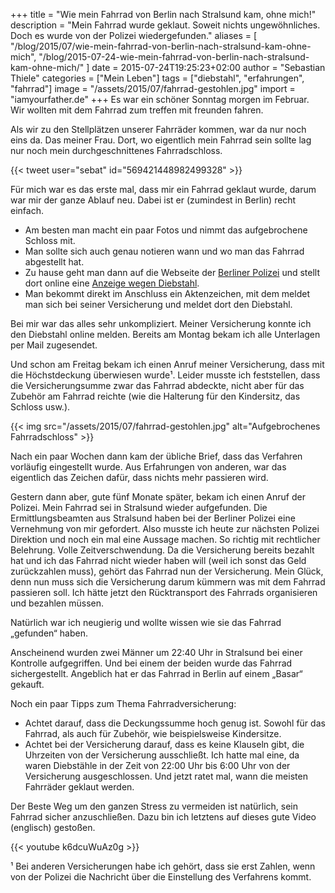 +++
title = "Wie mein Fahrrad von Berlin nach Stralsund kam, ohne mich!"
description = "Mein Fahrrad wurde geklaut. Soweit nichts ungewöhnliches. Doch es wurde von der Polizei wiedergefunden."
aliases = [
  "/blog/2015/07/wie-mein-fahrrad-von-berlin-nach-stralsund-kam-ohne-mich",
  "/blog/2015-07-24-wie-mein-fahrrad-von-berlin-nach-stralsund-kam-ohne-mich/"
  ]
date = 2015-07-24T19:25:23+02:00
author = "Sebastian Thiele"
categories = ["Mein Leben"]
tags = ["diebstahl", "erfahrungen", "fahrrad"]
image = "/assets/2015/07/fahrrad-gestohlen.jpg"
import = "iamyourfather.de"
+++
Es war ein schöner Sonntag morgen im Februar. Wir wollten mit dem Fahrrad zum treffen mit freunden fahren.

Als wir zu den Stellplätzen unserer Fahrräder kommen, war da nur noch eins da. Das meiner Frau. Dort, wo eigentlich mein Fahrrad sein sollte lag nur noch mein durchgeschnittenes Fahrradschloss.

{{< tweet user="sebat" id="569421448982499328" >}}

Für mich war es das erste mal, dass mir ein Fahrrad geklaut wurde, darum war mir der ganze Ablauf neu. Dabei ist er (zumindest in Berlin) recht einfach.

* Am besten man macht ein paar Fotos und nimmt das aufgebrochene Schloss mit.
* Man sollte sich auch genau notieren wann und wo man das Fahrrad abgestellt hat.
* Zu hause geht man dann auf die Webseite der [Berliner Polizei](https://www.berlin.de/polizei/) und stellt dort online eine [Anzeige wegen Diebstahl](https://www.internetwache-polizei-berlin.de/index_start.html).
* Man bekommt direkt im Anschluss ein Aktenzeichen, mit dem meldet man sich bei seiner Versicherung und meldet dort den Diebstahl.

Bei mir war das alles sehr unkompliziert. Meiner Versicherung konnte ich den Diebstahl online melden. Bereits am Montag bekam ich alle Unterlagen per Mail zugesendet.

Und schon am Freitag bekam ich einen Anruf meiner Versicherung, dass mit die Höchstdeckung überwiesen wurde¹. Leider musste ich feststellen, dass die Versicherungsumme zwar das Fahrrad abdeckte, nicht aber für das Zubehör am Fahrrad reichte (wie die Halterung für den Kindersitz, das Schloss usw.).

{{< img src="/assets/2015/07/fahrrad-gestohlen.jpg" alt="Aufgebrochenes Fahrradschloss" >}}

Nach ein paar Wochen dann kam der übliche Brief, dass das Verfahren vorläufig eingestellt wurde. Aus Erfahrungen von anderen, war das eigentlich das Zeichen dafür, dass nichts mehr passieren wird.

Gestern dann aber, gute fünf Monate später, bekam ich einen Anruf der Polizei. Mein Fahrrad sei in Stralsund wieder aufgefunden. Die Ermittlungsbeamten aus Stralsund haben bei der Berliner Polizei eine Vernehmung von mir gefordert. Also musste ich heute zur nächsten Polizei Direktion und noch ein mal eine Aussage machen. So richtig mit rechtlicher Belehrung. Volle Zeitverschwendung. Da die Versicherung bereits bezahlt hat und ich das Fahrrad nicht wieder haben will (weil ich sonst das Geld zurückzahlen muss), gehört das Fahrrad nun der Versicherung.
Mein Glück, denn nun muss sich die Versicherung darum kümmern was mit dem Fahrrad passieren soll. Ich hätte jetzt den Rücktransport des Fahrrads organisieren und bezahlen müssen.

Natürlich war ich neugierig und wollte wissen wie sie das Fahrrad „gefunden“ haben.

Anscheinend wurden zwei Männer um 22:40 Uhr in Stralsund bei einer Kontrolle aufgegriffen. Und bei einem der beiden wurde das Fahrrad sichergestellt. Angeblich hat er das Fahrrad in Berlin auf einem „Basar“ gekauft.

Noch ein paar Tipps zum Thema Fahrradversicherung:

* Achtet darauf, dass die Deckungssumme hoch genug ist. Sowohl für das Fahrrad, als auch für Zubehör, wie beispielsweise Kindersitze.
* Achtet bei der Versicherung darauf, dass es keine Klauseln gibt, die Uhrzeiten von der Versicherung ausschließt. Ich hatte mal eine, da waren Diebstähle in der Zeit von 22:00 Uhr bis 6:00 Uhr von der Versicherung ausgeschlossen. Und jetzt ratet mal, wann die meisten Fahrräder geklaut werden.

Der Beste Weg um den ganzen Stress zu vermeiden ist natürlich, sein Fahrrad sicher anzuschließen. Dazu bin ich letztens auf dieses gute Video (englisch) gestoßen.

{{< youtube k6dcuWuAz0g >}}

¹ Bei anderen Versicherungen habe ich gehört, dass sie erst Zahlen, wenn von der Polizei die Nachricht über die Einstellung des Verfahrens kommt.